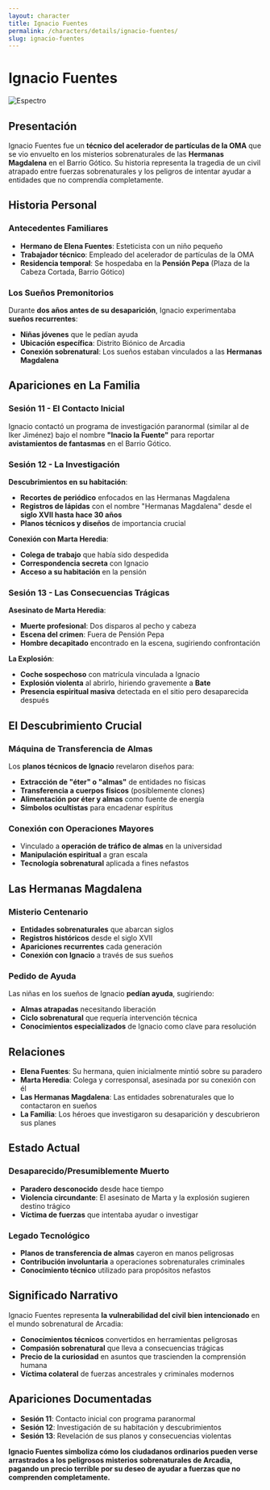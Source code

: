 ```yaml
---
layout: character
title: Ignacio Fuentes
permalink: /characters/details/ignacio-fuentes/
slug: ignacio-fuentes
---
```


# Ignacio Fuentes

<div class="character-photo">
  <img src="{{ site.baseurl }}/assets/img/characters/ignacio-fuentes.png" alt="Espectro" />
</div>

## Presentación
Ignacio Fuentes fue un **técnico del acelerador de partículas de la OMA** que se vio envuelto en los misterios sobrenaturales de las **Hermanas Magdalena** en el Barrio Gótico. Su historia representa la tragedia de un civil atrapado entre fuerzas sobrenaturales y los peligros de intentar ayudar a entidades que no comprendía completamente.

## Historia Personal
### **Antecedentes Familiares**
- **Hermano de Elena Fuentes**: Esteticista con un niño pequeño
- **Trabajador técnico**: Empleado del acelerador de partículas de la OMA
- **Residencia temporal**: Se hospedaba en la **Pensión Pepa** (Plaza de la Cabeza Cortada, Barrio Gótico)

### **Los Sueños Premonitorios**
Durante **dos años antes de su desaparición**, Ignacio experimentaba **sueños recurrentes**:
- **Niñas jóvenes** que le pedían ayuda
- **Ubicación específica**: Distrito Biónico de Arcadia
- **Conexión sobrenatural**: Los sueños estaban vinculados a las **Hermanas Magdalena**

## Apariciones en La Familia

### **Sesión 11 - El Contacto Inicial**
Ignacio contactó un programa de investigación paranormal (similar al de Iker Jiménez) bajo el nombre **"Inacio la Fuente"** para reportar **avistamientos de fantasmas** en el Barrio Gótico.

### **Sesión 12 - La Investigación**
**Descubrimientos en su habitación**:
- **Recortes de periódico** enfocados en las Hermanas Magdalena
- **Registros de lápidas** con el nombre "Hermanas Magdalena" desde el **siglo XVII hasta hace 30 años**
- **Planos técnicos y diseños** de importancia crucial

**Conexión con Marta Heredia**:
- **Colega de trabajo** que había sido despedida
- **Correspondencia secreta** con Ignacio
- **Acceso a su habitación** en la pensión

### **Sesión 13 - Las Consecuencias Trágicas**
**Asesinato de Marta Heredia**:
- **Muerte profesional**: Dos disparos al pecho y cabeza
- **Escena del crimen**: Fuera de Pensión Pepa
- **Hombre decapitado** encontrado en la escena, sugiriendo confrontación

**La Explosión**:
- **Coche sospechoso** con matrícula vinculada a Ignacio
- **Explosión violenta** al abrirlo, hiriendo gravemente a **Bate**
- **Presencia espiritual masiva** detectada en el sitio pero desaparecida después

## El Descubrimiento Crucial

### **Máquina de Transferencia de Almas**
Los **planos técnicos de Ignacio** revelaron diseños para:
- **Extracción de "éter" o "almas"** de entidades no físicas
- **Transferencia a cuerpos físicos** (posiblemente clones)
- **Alimentación por éter y almas** como fuente de energía
- **Símbolos ocultistas** para encadenar espíritus

### **Conexión con Operaciones Mayores**
- Vinculado a **operación de tráfico de almas** en la universidad
- **Manipulación espiritual** a gran escala
- **Tecnología sobrenatural** aplicada a fines nefastos

## Las Hermanas Magdalena
### **Misterio Centenario**
- **Entidades sobrenaturales** que abarcan siglos
- **Registros históricos** desde el siglo XVII
- **Apariciones recurrentes** cada generación
- **Conexión con Ignacio** a través de sus sueños

### **Pedido de Ayuda**
Las niñas en los sueños de Ignacio **pedían ayuda**, sugiriendo:
- **Almas atrapadas** necesitando liberación
- **Ciclo sobrenatural** que requería intervención técnica
- **Conocimientos especializados** de Ignacio como clave para resolución

## Relaciones
- **Elena Fuentes**: Su hermana, quien inicialmente mintió sobre su paradero
- **Marta Heredia**: Colega y corresponsal, asesinada por su conexión con él
- **Las Hermanas Magdalena**: Las entidades sobrenaturales que lo contactaron en sueños
- **La Familia**: Los héroes que investigaron su desaparición y descubrieron sus planes

## Estado Actual
### **Desaparecido/Presumiblemente Muerto**
- **Paradero desconocido** desde hace tiempo
- **Violencia circundante**: El asesinato de Marta y la explosión sugieren destino trágico
- **Víctima de fuerzas** que intentaba ayudar o investigar

### **Legado Tecnológico**
- **Planos de transferencia de almas** cayeron en manos peligrosas
- **Contribución involuntaria** a operaciones sobrenaturales criminales
- **Conocimiento técnico** utilizado para propósitos nefastos

## Significado Narrativo
Ignacio Fuentes representa **la vulnerabilidad del civil bien intencionado** en el mundo sobrenatural de Arcadia:
- **Conocimientos técnicos** convertidos en herramientas peligrosas
- **Compasión sobrenatural** que lleva a consecuencias trágicas
- **Precio de la curiosidad** en asuntos que trascienden la comprensión humana
- **Víctima colateral** de fuerzas ancestrales y criminales modernos

## Apariciones Documentadas
- **Sesión 11**: Contacto inicial con programa paranormal
- **Sesión 12**: Investigación de su habitación y descubrimientos
- **Sesión 13**: Revelación de sus planos y consecuencias violentas

**Ignacio Fuentes simboliza cómo los ciudadanos ordinarios pueden verse arrastrados a los peligrosos misterios sobrenaturales de Arcadia, pagando un precio terrible por su deseo de ayudar a fuerzas que no comprenden completamente.**